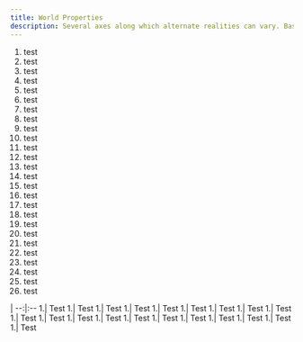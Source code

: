 ```yaml
---
title: World Properties
description: Several axes along which alternate realities can vary. Based on an appendix from the old Manual of the Planes
---
```


<style>
  tr:nth-child(-n+2){background-color:red;}
  tr:nth-child(n+3):nth-child(-n+18){background-color:#ffff0055;}
  tr:nth-child(n+19){background-color:red;}
  li:nth-child(n+):nth-child(-n+15){background-color:red;}
</style>





1. test
1. test
1. test
1. test
1. test
1. test
1. test
1. test
1. test
1. test
1. test
1. test
1. test
1. test
1. test
1. test
1. test
1. test
1. test
1. test
1. test
1. test
1. test
1. test
1. test
1. test









 |
--:|:--
1.| Test
1.| Test
1.| Test
1.| Test
1.| Test
1.| Test
1.| Test
1.| Test
1.| Test
1.| Test
1.| Test
1.| Test
1.| Test
1.| Test
1.| Test
1.| Test
1.| Test
1.| Test
1.| Test
1.| Test
